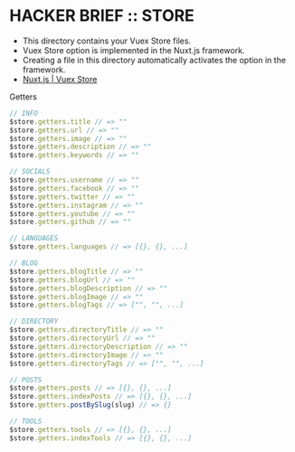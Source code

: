 # HACKER BRIEF :: STORE

* This directory contains your Vuex Store files.
* Vuex Store option is implemented in the Nuxt.js framework.
* Creating a file in this directory automatically activates the option in the framework.
* [Nuxt.js | Vuex Store](https://nuxtjs.org/guide/vuex-store)

Getters
```javascript
// INFO
$store.getters.title // => ""
$store.getters.url // => ""
$store.getters.image // => ""
$store.getters.description // => ""
$store.getters.keywords // => ""  

// SOCIALS
$store.getters.username // => ""
$store.getters.facebook // => ""
$store.getters.twitter // => ""
$store.getters.instagram // => ""
$store.getters.youtube // => ""
$store.getters.github // => ""

// LANGUAGES
$store.getters.languages // => [{}, {}, ...]

// BLOG
$store.getters.blogTitle // => ""
$store.getters.blogUrl // => ""
$store.getters.blogDescription // => ""
$store.getters.blogImage // => ""
$store.getters.blogTags // => ["", "", ...]

// DIRECTORY
$store.getters.directoryTitle // => ""
$store.getters.directoryUrl // => ""
$store.getters.directoryDescription // => ""
$store.getters.directoryImage // => ""
$store.getters.directoryTags // => ["", "", ...]

// POSTS
$store.getters.posts // => [{}, {}, ...]
$store.getters.indexPosts // => [{}, {}, ...]
$store.getters.postBySlug(slug) // => {}

// TOOLS
$store.getters.tools // => [{}, {}, ...]
$store.getters.indexTools // => [{}, {}, ...]
```
